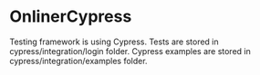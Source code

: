 # OnlinerCypress

Testing framework is using Cypress.
Tests are stored in cypress/integration/login folder.
Cypress examples are stored in cypress/integration/examples folder.
